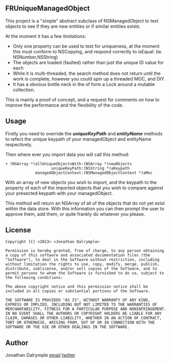 FRUniqueManagedObject
---------------------

This project is a "simple" abstract subclass of NSManagedObject to test objects to see if they are new entities or if similar entities exists.

At the moment it has a few limitations:

* Only one property can be used to test for uniqueness, at the moment this must conform to NSCopying, and respond correctly to isEqual: (ie. NSNumber,NSString)
* The objects are loaded (faulted) rather than just the unique ID value for each
* While it is multi-threaded, the search method does not return until the work is complete, however you could spin up a threaded MOC, and DIY.
* It has a obvious bottle neck in the of form a Lock around a mutable collection.

This is mainly a proof of concept, and a request for comments on how to improve the performance and the flexibility of the code.

Usage
-----

Firstly you need to override the ***uniqueKeyPath*** and ***entityName*** methods to refect the unique keypath of your managedObject and entityName respectively.

Then where ever you import data you will call this method:

	+ (NSArray *)allUniqueObjectsWith:(NSArray *)newObjects
	                    uniqueKeyPath:(NSString *)aKeypath
	             managedObjectContext:(NSManagedObjectContext *)aMoc
				 
 With an array of new objects you wish to import, and the keypath to the property of each of the imported objects that you wish to compare against your presected keypath with your managedObject.
 
 This method will return an NSArray of all of the objects that do not yet exist within the data store. 
 With this information you can then prompt the user to approve them, add them, or quite frankly do whatever you please.

License
-------

	Copyright (C) <2013> <Jonathan Dalrymple>

	Permission is hereby granted, free of charge, to any person obtaining a copy of this software and associated documentation files (the "Software"), to deal in the Software without restriction, including without limitation the rights to use, copy, modify, merge, publish, distribute, sublicense, and/or sell copies of the Software, and to permit persons to whom the Software is furnished to do so, subject to the following conditions:

	The above copyright notice and this permission notice shall be included in all copies or substantial portions of the Software.

	THE SOFTWARE IS PROVIDED "AS IS", WITHOUT WARRANTY OF ANY KIND, EXPRESS OR IMPLIED, INCLUDING BUT NOT LIMITED TO THE WARRANTIES OF MERCHANTABILITY, FITNESS FOR A PARTICULAR PURPOSE AND NONINFRINGEMENT. IN NO EVENT SHALL THE AUTHORS OR COPYRIGHT HOLDERS BE LIABLE FOR ANY CLAIM, DAMAGES OR OTHER LIABILITY, WHETHER IN AN ACTION OF CONTRACT, TORT OR OTHERWISE, ARISING FROM, OUT OF OR IN CONNECTION WITH THE SOFTWARE OR THE USE OR OTHER DEALINGS IN THE SOFTWARE.

Author
------
Jonathan Dalrymple [email](mailto:jonathan@float-right.co.uk) [twitter](http://twitter.com/veritech)
